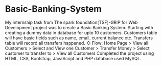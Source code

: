 # Basic-Banking-System
My internship task from The spark foundation(TSF)-GRIP for Web Development project was to create a Basic Banking System. Starting with creating a dummy data in database for upto 10 customers. Customers table will have basic fields such as name, email, current balance etc. Transfers table will record all transfers happened. ◇ Flow: Home Page > View all Customers > Select and View one Customer > Transfer Money > Select customer to transfer to > View all Customers Completed the project using HTML, CSS, Bootstrap, JavaScript and PHP database used MySQL.
